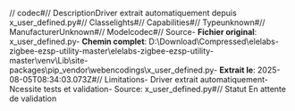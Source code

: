 // codec#// DescriptionDriver extrait automatiquement depuis x_user_defined.py#// Classelights#// Capabilities#// Typeunknown#// ManufacturerUnknown#// Modelcodec#// Source- **Fichier original**: x_user_defined.py- **Chemin complet**: D:\Download\Compressed\elelabs-zigbee-ezsp-utility-master\elelabs-zigbee-ezsp-utility-master\venv\Lib\site-packages\pip\_vendor\webencodings\x_user_defined.py- **Extrait le**: 2025-08-05T08:34:03.073Z#// Limitations- Driver extrait automatiquement- Ncessite tests et validation- Source: x_user_defined.py#// Statut En attente de validation